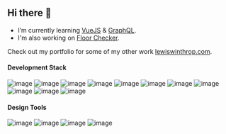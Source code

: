 ## Hi there 👋

- I’m currently learning [VueJS](https://vuejs.org/) & [GraphQL](https://graphql.org/).
- I'm also working on [Floor Checker](https://floorchecker.io).

Check out my portfolio for some of my other work [lewiswinthrop.com](https://lewiswinthrop.com).

#### Development Stack
![image](https://img.shields.io/badge/HTML5-EA580C?style=for-the-badge&logo=html5&logoColor=white)
![image](https://img.shields.io/badge/CSS3-3B82F6?style=for-the-badge&logo=css3&logoColor=white)
![image](https://img.shields.io/badge/Javascript-facc15?style=for-the-badge&logo=javascript&logoColor=black)
![image](https://img.shields.io/badge/node.js-6DA55F?style=for-the-badge&logo=node.js&logoColor=white)
![image](https://img.shields.io/badge/python-3670A0?style=for-the-badge&logo=python&logoColor=white)
![image](https://img.shields.io/badge/React-06b6d4?style=for-the-badge&logo=react&logoColor=white)
![image](https://img.shields.io/badge/Next-black?style=for-the-badge&logo=next.js&logoColor=white)
![image](https://img.shields.io/badge/Tailwind_CSS-38BDF8?style=for-the-badge&logo=tailwind-css&logoColor=white)
![image](https://img.shields.io/badge/firebase-facc15?style=for-the-badge&logo=firebase&logoColor=black)
![image](https://img.shields.io/badge/Vercel-000000?style=for-the-badge&logo=vercel&logoColor=white)
![image](https://img.shields.io/badge/GraphQl-E10098?style=for-the-badge&logo=graphql&logoColor=white)

#### Design Tools
![image](https://img.shields.io/badge/Adobe%20Photoshop-1e40af?style=for-the-badge&logo=Adobe%20photoshop&logoColor=white)
![image](https://img.shields.io/badge/Adobe%20Illustrator-f97316?style=for-the-badge&logo=Adobe%20illustrator&logoColor=white)
![image](https://img.shields.io/badge/Adobe%20InDesign-db2777?style=for-the-badge&logo=Adobe%20indesign&logoColor=white)
![image](https://img.shields.io/badge/Adobe%20After%20Effects-4338ca?style=for-the-badge&logo=Adobe%20After%20Effects&logoColor=white)
